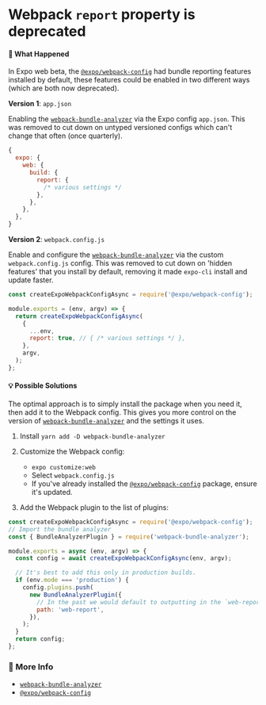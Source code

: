 # Webpack `report` property is deprecated

#### 🤔 What Happened

In Expo web beta, the [`@expo/webpack-config`][webpack-config] had bundle reporting features installed by default, these features could be enabled in two different ways (which are both now deprecated).

**Version 1**: `app.json`

Enabling the [`webpack-bundle-analyzer`][webpack-bundle-analyzer] via the Expo config `app.json`. This was removed to cut down on untyped versioned configs which can't change that often (once quarterly).

```js
{
  expo: {
    web: {
      build: {
        report: {
          /* various settings */
        },
      },
    },
  },
}
```

**Version 2**: `webpack.config.js`

Enable and configure the [`webpack-bundle-analyzer`][webpack-bundle-analyzer] via the custom `webpack.config.js` config. This was removed to cut down on 'hidden features' that you install by default, removing it made `expo-cli` install and update faster.

```js
const createExpoWebpackConfigAsync = require('@expo/webpack-config');

module.exports = (env, argv) => {
  return createExpoWebpackConfigAsync(
    {
      ...env,
      report: true, // { /* various settings */ },
    },
    argv,
  );
};
```

#### 💡 Possible Solutions

The optimal approach is to simply install the package when you need it, then add it to the Webpack config. This gives you more control on the version of [`webpack-bundle-analyzer`][webpack-bundle-analyzer] and the settings it uses.

1. Install `yarn add -D webpack-bundle-analyzer`
2. Customize the Webpack config:

   - `expo customize:web`
   - Select `webpack.config.js`
   - If you've already installed the [`@expo/webpack-config`][webpack-config] package, ensure it's updated.

3. Add the Webpack plugin to the list of plugins:

```js
const createExpoWebpackConfigAsync = require('@expo/webpack-config');
// Import the bundle analyzer
const { BundleAnalyzerPlugin } = require('webpack-bundle-analyzer');

module.exports = async (env, argv) => {
  const config = await createExpoWebpackConfigAsync(env, argv);

  // It's best to add this only in production builds.
  if (env.mode === 'production') {
    config.plugins.push(
      new BundleAnalyzerPlugin({
        // In the past we would default to outputting in the `web-report` folder, you don't need to do this.
        path: 'web-report',
      }),
    );
  }
  return config;
};
```

### 🔗 More Info

- [`webpack-bundle-analyzer`][webpack-bundle-analyzer]
- [`@expo/webpack-config`][webpack-config]

[webpack-bundle-analyzer]: https://www.npmjs.com/package/webpack-bundle-analyzer
[webpack-config]: https://www.npmjs.com/package/@expo/webpack-config
